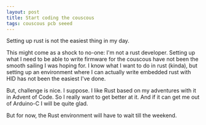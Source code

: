 ```yaml
---
layout: post
title: Start coding the couscous
tags: couscous pcb seeed
---
```

Setting up rust is not the easiest thing in my day.

This might come as a shock to no-one: I'm not a rust developer. Setting up what I need to be able to write firmware for the couscous have not been the smooth sailing I was hoping for. I know what I want to do in rust (kinda), but setting up an environment where I can actually write embedded rust with HID has not been the easiest I've done.

But, challenge is nice. I suppose. I like Rust based on my adventures with it in Advent of Code. So I really want to get better at it. And if it can get me out of Arduino-C I will be quite glad.

But for now, the Rust environment will have to wait till the weekend.